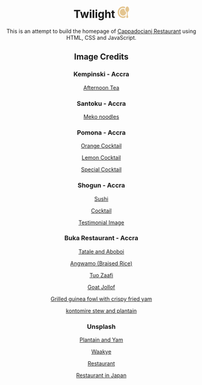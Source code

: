 <div align="center">
    <h1>
        Twilight <img src="./favicon.svg" height="30" width="30"/>
    </h1>
</div>

<p align="center">
    This is an attempt to build the homepage of <a href="https://www.cappadocianj.com/" target="_blank">Cappadocianj Restaurant</a> using HTML, CSS and JavaScript.
</p>

<div align="center">
    <h2>Image Credits</h2>
    <h3>Kempinski - Accra</h3>
    <p>
        <a href="https://www.instagram.com/kempinskiaccra/p/C5BblCRIVED/?img_index=2" target="_blank">Afternoon Tea</a>
    </p>    
    <h3>Santoku - Accra</h3>
    <p>
        <a href="https://www.instagram.com/santokuaccra/p/C_-lPvMieww/?hl=en&img_index=1" target="_blank">Meko noodles</a>
    </p>
    <h3>Pomona - Accra</h3>
    <p>
        <a href="https://www.instagram.com/pomona.gh/p/DBjnBx0Cbaq/?hl=en" target="_blank">Orange Cocktail</a>
    </p> 
    <p>
        <a href="https://www.instagram.com/pomona.gh/p/DAbgvbBCzx7/?hl=en" target="_blank">Lemon Cocktail</a>
    </p>    
    <p>
        <a href="https://www.instagram.com/pomona.gh/p/C8fKFPvCBAl/?hl=en" target="_blank">Special Cocktail</a>
    </p>
    <h3>Shogun - Accra</h3>
    <p>
        <a href="https://www.instagram.com/shogunghana/p/DBqjosVROci/?hl=en" target="_blank">Sushi</a>
    </p>
    <p>
        <a href="https://www.instagram.com/shogunghana/p/CyVt7tOOjBa/?hl=en" target="_blank">Cocktail</a>
    </p>    
    <p>
        <a href="https://www.instagram.com/shogunghana/p/DByGA0LvsVY/?hl=en" target="_blank">Testimonial Image</a>
    </p>
    <h3>Buka Restaurant - Accra</h3>
    <p>
        <a href="https://www.instagram.com/thebukarestaurant/p/C9excmwCf4h/?hl=en&img_index=1" target="_blank">Tatale and Aboboi</a>
    </p>    
    <p>
        <a href="https://www.instagram.com/thebukarestaurant/p/C4uqlYaiRpO/?hl=en" target="_blank">Angwamo (Braised Rice)</a>
    </p>    
    <p>
        <a href="https://www.instagram.com/thebukarestaurant/p/ClYYT93DmFj/?hl=en" target="_blank">Tuo Zaafi</a>
    </p>    
    <p>
        <a href="https://www.instagram.com/thebukarestaurant/p/C8eY_NbCxyc/?hl=en" target="_blank">Goat Jollof</a>
    </p>    
    <p>
        <a href="https://www.instagram.com/thebukarestaurant/p/CbF9c51MhS6/?hl=en" target="_blank">Grilled guinea fowl with crispy fried yam</a>
    </p>    
    <p>
        <a href="https://www.instagram.com/thebukarestaurant/p/CahDx23sp8G/?hl=en" target="_blank">kontomire stew and plantain</a>
    </p>
    <h3>Unsplash</h3>
    <p>
        <a href="https://unsplash.com/photos/a-table-topped-with-plates-of-food-and-bowls-of-food-ni4X1aMR9EA" target="_blank">Plantain and Yam</a>
    </p>    
    <p>
        <a href="https://unsplash.com/photos/pasta-with-meat-on-white-ceramic-plate-FIGcCVQeGwE" target="_blank">Waakye</a>
    </p>    
    <p>
        <a href="https://unsplash.com/photos/photo-of-pub-set-in-room-during-daytime-poI7DelFiVA" target="_blank">Restaurant</a>
    </p>    
    <p>
        <a href="https://unsplash.com/photos/man-holding-menu-a5ToDH34m0I" target="_blank">Restaurant in Japan</a>
    </p>
</div>
